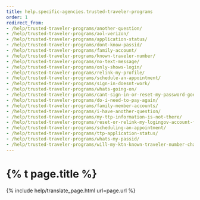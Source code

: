 ```yaml
---
title: help.specific-agencies.trusted-traveler-programs
order: 1
redirect_from:
- /help/trusted-traveler-programs/another-question/
- /help/trusted-traveler-programs/aol-verizon/
- /help/trusted-traveler-programs/application-status/
- /help/trusted-traveler-programs/dont-know-passid/
- /help/trusted-traveler-programs/family-account/
- /help/trusted-traveler-programs/known-traveler-number/
- /help/trusted-traveler-programs/no-text-message/
- /help/trusted-traveler-programs/only-shows-login/
- /help/trusted-traveler-programs/relink-my-profile/
- /help/trusted-traveler-programs/schedule-an-appointment/
- /help/trusted-traveler-programs/sign-in-doesnt-work/
- /help/trusted-traveler-programs/whats-going-on/
- /help/trusted-traveler-programs/cant-sign-in-or-reset-my-password-goes-account/
- /help/trusted-traveler-programs/do-i-need-to-pay-again/
- /help/trusted-traveler-programs/family-member-accounts/
- /help/trusted-traveler-programs/i-have-another-question/
- /help/trusted-traveler-programs/my-ttp-information-is-not-there/
- /help/trusted-traveler-programs/reset-or-relink-my-logingov-account-for-ttp/
- /help/trusted-traveler-programs/scheduling-an-appointment/
- /help/trusted-traveler-programs/ttp-application-status/
- /help/trusted-traveler-programs/whats-my-passid/
- /help/trusted-traveler-programs/will-my-ktn-known-traveler-number-change/
---
```

# {% t page.title %}

{% include help/translate_page.html url=page.url %}
